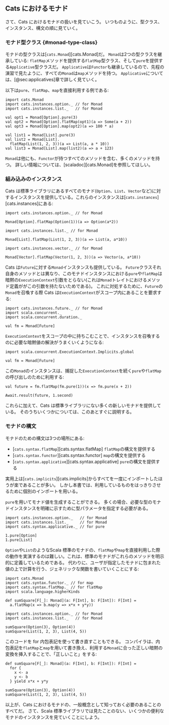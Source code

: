 ## Cats におけるモナド

さて、Cats におけるモナドの扱いを見ていこう。
いつものように、型クラス、インスタンス、構文の順に見ていく。

### モナド型クラス {#monad-type-class}

モナドの型クラスは[`cats.Monad`][cats.Monad]だ。
`Monad`は2つの型クラスを継承している:
`flatMap`メソッドを提供する`FlatMap`型クラス、そして`pure`を提供する`Applicative`型クラスだ。
`Applicative`は`Functor`も継承しているので、先程の演習で見たように、すべての`Monad`は`map`メソッドを持つ。
`Applicative`については、[@sec:applicatives]章で詳しく見ていく。

以下は`pure`、`flatMap`、`map`を直接利用する例である:

```tut:book:silent
import cats.Monad
import cats.instances.option._ // for Monad
import cats.instances.list._   // for Monad
```

```tut:book
val opt1 = Monad[Option].pure(3)
val opt2 = Monad[Option].flatMap(opt1)(a => Some(a + 2))
val opt3 = Monad[Option].map(opt2)(a => 100 * a)

val list1 = Monad[List].pure(3)
val list2 = Monad[List].
  flatMap(List(1, 2, 3))(a => List(a, a * 10))
val list3 = Monad[List].map(list2)(a => a + 123)
```

`Monad`は他にも、`Functor`が持つすべてのメソッドを含む、多くのメソッドを持つ。
詳しい情報については、[scaladoc][cats.Monad]を参照してほしい。

### 組み込みのインスタンス

Cats は標準ライブラリにあるすべてのモナド(`Option`、`List`、`Vector`など)に対するインスタンスを提供している。これらのインスタンスは[`cats.instances`][cats.instances]にある:

```tut:book:silent
import cats.instances.option._ // for Monad
```

```tut:book
Monad[Option].flatMap(Option(1))(a => Option(a*2))
```

```tut:book:silent
import cats.instances.list._ // for Monad
```

```tut:book
Monad[List].flatMap(List(1, 2, 3))(a => List(a, a*10))
```

```tut:book:silent
import cats.instances.vector._ // for Monad
```

```tut:book
Monad[Vector].flatMap(Vector(1, 2, 3))(a => Vector(a, a*10))
```

Cats は`Future`に対する`Monad`インスタンスも提供している。
`Future`クラスそれ自身のメソッドとは異なり、このモナドインスタンスにおける`pure`や`flatMap`は暗黙の`ExecutionContext`引数をとらない(これは`Monad`トレイトにおけるメソッド定義ががこの引数を持たないためである)。
これに対処するために、`Future`の`Monad`を召喚する際 Cats は`ExecutionContext`がスコープ内にあることを要求する:

```tut:book:silent
import cats.instances.future._ // for Monad
import scala.concurrent._
import scala.concurrent.duration._
```

```tut:book:fail
val fm = Monad[Future]
```

`ExecutionContext`をスコープの中に持ちこむことで、インスタンスを召喚するのに必要な暗黙値の解決がうまくいくようになる:

```tut:book:silent
import scala.concurrent.ExecutionContext.Implicits.global
```

```tut:book
val fm = Monad[Future]
```

この`Monad`のインスタンスは、捕捉した`ExecutionContext`を続く`pure`や`flatMap`の呼び出しのために利用する:

```tut:book:silent
val future = fm.flatMap(fm.pure(1))(x => fm.pure(x + 2))
```

```tut:book
Await.result(future, 1.second)
```

これらに加えて、Cats は標準ライブラリにない多くの新しいモナドを提供している。
そのうちいくつかについては、このあとすぐに説明する。

### モナドの構文

モナドのための構文は3つの場所にある:

 - [`cats.syntax.flatMap`][cats.syntax.flatMap]
   `flatMap`の構文を提供する
 - [`cats.syntax.functor`][cats.syntax.functor]
   `map`の構文を提供する
 - [`cats.syntax.applicative`][cats.syntax.applicative]
   `pure`の構文を提供する

実用上は[`cats.implicits`][cats.implicits]からすべてを一度にインポートしたほうが楽であることが多い。
しかし本書では、利用しているものをはっきりさせるために個別のインポートを用いる。

`pure`を用いてモナド値を生成することができる。
多くの場合、必要な型のモナドインスタンスを明確に示すために型パラメータを指定する必要がある。

```tut.book.silent
import cats.instances.option._   // for Monad
import cats.instances.list._     // for Monad
import cats.syntax.applicative._ // for pure
```

```tut:book
1.pure[Option]
1.pure[List]
```

`Option`や`List`のようなScala 標準のモナドの、`flatMap`や`map`を直接利用した際の動作を実演するのは難しい。これは、標準のモナドがこれらのメソッドを明示的に定義しているためである。
代わりに、ユーザが指定したモナドに包まれた値の上で計算を行う、ジェネリックな関数を書いていくことにする:

```tut:book:silent
import cats.Monad
import cats.syntax.functor._ // for map
import cats.syntax.flatMap._ // for flatMap
import scala.language.higherKinds

def sumSquare[F[_]: Monad](a: F[Int], b: F[Int]): F[Int] =
  a.flatMap(x => b.map(y => x*x + y*y))

import cats.instances.option._ // for Monad
import cats.instances.list._   // for Monad
```

```tut:book
sumSquare(Option(3), Option(4))
sumSquare(List(1, 2, 3), List(4, 5))
```

このコードを for 内包表記を使って書き直すこともできる。
コンパイラは、内包表記を`flatMap`と`map`を用いて書き換え、利用する`Monad`に合った正しい暗黙の変換を挿入することで、「正しいこと」をする:

```tut:book:silent
def sumSquare[F[_]: Monad](a: F[Int], b: F[Int]): F[Int] =
  for {
    x <- a
    y <- b
  } yield x*x + y*y
```

```tut:book
sumSquare(Option(3), Option(4))
sumSquare(List(1, 2, 3), List(4, 5))
```

以上が、Cats におけるモナドの、一般概念として知っておく必要のあることのすべてだ。
さて、Scala 標準ライブラリでは見たことのない、いくつかの便利なモナドのインスタンスを見ていくことにしよう。
